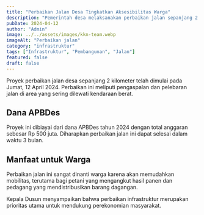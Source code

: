 ```yaml
---
title: "Perbaikan Jalan Desa Tingkatkan Aksesibilitas Warga"
description: "Pemerintah desa melaksanakan perbaikan jalan sepanjang 2 kilometer untuk meningkatkan aksesibilitas dan kenyamanan warga."
pubDate: 2024-04-12
author: "Admin"
image: ../../assets/images/kkn-team.webp
imageAlt: "Perbaikan jalan"
category: "infrastruktur"
tags: ["Infrastruktur", "Pembangunan", "Jalan"]
featured: false
draft: false
---
```


Proyek perbaikan jalan desa sepanjang 2 kilometer telah dimulai pada Jumat, 12 April 2024. Perbaikan ini meliputi pengaspalan dan pelebaran jalan di area yang sering dilewati kendaraan berat.

## Dana APBDes

Proyek ini dibiayai dari dana APBDes tahun 2024 dengan total anggaran sebesar Rp 500 juta. Diharapkan perbaikan jalan ini dapat selesai dalam waktu 3 bulan.

## Manfaat untuk Warga

Perbaikan jalan ini sangat dinanti warga karena akan memudahkan mobilitas, terutama bagi petani yang mengangkut hasil panen dan pedagang yang mendistribusikan barang dagangan.

Kepala Dusun menyampaikan bahwa perbaikan infrastruktur merupakan prioritas utama untuk mendukung perekonomian masyarakat.

